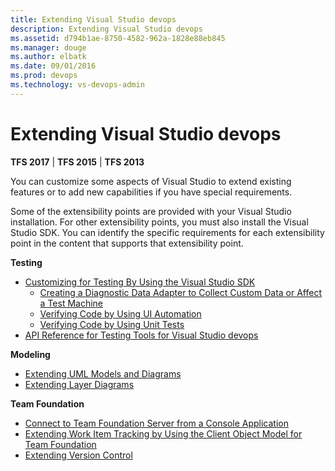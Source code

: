 ```yaml
---
title: Extending Visual Studio devops
description: Extending Visual Studio devops
ms.assetid: d794b1ae-8750-4582-962a-1828e88eb845
ms.manager: douge
ms.author: elbatk
ms.date: 09/01/2016
ms.prod: devops
ms.technology: vs-devops-admin
---
```


# Extending Visual Studio devops

**TFS 2017** | **TFS 2015** | **TFS 2013**

You can customize some aspects of Visual Studio to extend existing features or to add new capabilities if you have special requirements.

Some of the extensibility points are provided with your Visual Studio installation. For other extensibility points, you must also install the Visual Studio SDK. You can identify the specific requirements for each extensibility point in the content that supports that extensibility point.


**Testing**

-  [Customizing for Testing By Using the Visual Studio SDK](https://msdn.microsoft.com/en-us/library/bb166187)
	-  [Creating a Diagnostic Data Adapter to Collect Custom Data or Affect a Test Machine](https://msdn.microsoft.com/en-us/library/dd286727)
	-  [Verifying Code by Using UI Automation](https://msdn.microsoft.com/en-us/library/dd286726)
	-  [Verifying Code by Using Unit Tests](https://msdn.microsoft.com/en-us/library/dd264975)
-  [API Reference for Testing Tools for Visual Studio devops](https://msdn.microsoft.com/en-us/library/dd465178)

**Modeling**

-  [Extending UML Models and Diagrams](https://msdn.microsoft.com/en-us/library/ee329484)
-  [Extending Layer Diagrams](https://msdn.microsoft.com/en-us/library/ff657803)

**Team Foundation**

-  [Connect to Team Foundation Server from a Console Application](https://msdn.microsoft.com/en-us/library/bb286958)
-  [Extending Work Item Tracking by Using the Client Object Model for Team Foundation](https://msdn.microsoft.com/en-us/library/bb130347)
-  [Extending Version Control](https://msdn.microsoft.com/en-us/library/bb130331)
